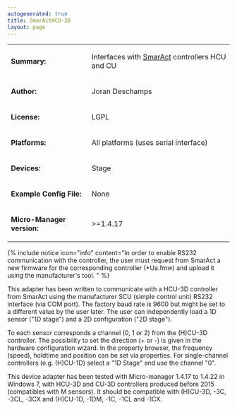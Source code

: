 ```yaml
---
autogenerated: true
title: SmarActHCU-3D
layout: page
---
```


<table>
<tr>
<td markdown="1">

**Summary:**

</td>
<td markdown="1">

Interfaces with [SmarAct](http://www.smaract.com/) controllers HCU and
CU

</td>
</tr>
<tr>
<td markdown="1">

**Author:**

</td>
<td markdown="1">

Joran Deschamps

</td>
</tr>
<tr>
<td markdown="1">

**License:**

</td>
<td markdown="1">

LGPL

</td>
</tr>
<tr>
<td markdown="1">

**Platforms:**

</td>
<td markdown="1">

All platforms (uses serial interface)

</td>
</tr>
<tr>
<td markdown="1">

**Devices:**

</td>
<td markdown="1">

Stage

</td>
</tr>
<tr>
<td markdown="1">

**Example Config File:**

</td>
<td markdown="1">

None

</td>
</tr>
<tr>
<td markdown="1">

**Micro-Manager version:**

</td>
<td markdown="1">

&gt;=1.4.17

</td>
</tr>
</table>

{% include notice icon="info" content="In order to enable RS232 communication with the controller, the user must request from SmarAct a new firmware for the corresponding controller (*Ua.fmw) and upload it using the manufacturer's tool. " %}

This adapter has been written to communicate with a HCU-3D controller
from SmarAct using the manufacturer SCU (simple control unit) RS232
interface (via COM port). The factory baud rate is 9600 but might be set
to a different value by the user later. The user can independently load
a 1D sensor ("1D stage") and a 2D configuration ("2D stage").

To each sensor corresponds a channel (0, 1 or 2) from the (H)CU-3D
controller. The possibility to set the direction (+ or -) is given in
the hardware configuration wizard. In the property browser, the
frequency (speed), holdtime and position can be set via properties. For
single-channel controllers (e.g. (H)CU-1D) select a "1D Stage" and use
the channel "0".

This device adapter has been tested with Micro-manager 1.4.17 to 1.4.22
in Windows 7, with HCU-3D and CU-3D controllers produced before 2015
(compatibles with M sensors). It should be compatible with (H)CU-3D,
-3C, -3CL, -3CX and (H)CU-1D, -1DM, -1C, -1CL and -1CX.

